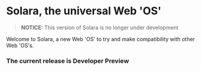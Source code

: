# Solara, the universal Web 'OS'

> **NOTICE:** This version of Solara is no longer under development

Welcome to Solara, a new Web 'OS' to try and make compatibility with other Web 'OS's.

### The current release is Developer Preview
